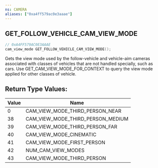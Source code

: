 ```yaml
---
ns: CAMERA
aliases: ["0xa4ff579ac0e3aaae"]
---
```

## GET_FOLLOW_VEHICLE_CAM_VIEW_MODE

```c
// 0xA4FF579AC0E3AAAE
cam_view_mode GET_FOLLOW_VEHICLE_CAM_VIEW_MODE();
```

Gets the view mode used by the follow-vehicle and vehicle-aim cameras associated with classes of vehicles that are not handled specially, such as cars. Use GET_CAM_VIEW_MODE_FOR_CONTEXT to query the view mode applied for other classes of vehicle.

## Return Type Values:
| Value | Name |
| --- | --- |
| 0 | CAM_VIEW_MODE_THIRD_PERSON_NEAR |
| 38 | CAM_VIEW_MODE_THIRD_PERSON_MEDIUM |
| 39 | CAM_VIEW_MODE_THIRD_PERSON_FAR |
| 40 | CAM_VIEW_MODE_CINEMATIC |
| 41 | CAM_VIEW_MODE_FIRST_PERSON |
| 42 | NUM_CAM_VIEW_MODES |
| 43 | CAM_VIEW_MODE_THIRD_PERSON |

